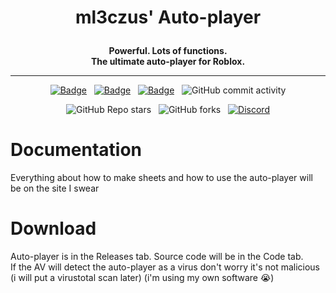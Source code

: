 # <p align='center'>ml3czus' Auto-player</p>

<p align='center'>
  <strong>Powerful. Lots of functions.<br>
  The ultimate auto-player for Roblox.</strong>
</p>

***

<p align='center'>
  <a href='https://github.com/ml3czus/ml3czus-autoplayer/releases/latest'><img alt="Badge" src="https://img.shields.io/github/v/release/ml3czus/ml3czus-autoplayer?include_prereleases&sort=date&display_name=release&label=Latest%20release&color=00bb00"></a>&nbsp;&nbsp;
  <a href='https://github.com/ml3czus/ml3czus-autoplayer/releases/'><img alt="Badge" src="https://img.shields.io/github/downloads/ml3czus/ml3czus-autoplayer/total?label=Download&color=00bb00"></a>&nbsp;&nbsp;
  <a href='https://github.com/ml3czus/ml3czus-autoplayer/issues'><img alt="Badge" src="https://img.shields.io/github/issues-raw/ml3czus/ml3czus-autoplayer?logo=data%3Aimage%2Fsvg%2Bxml%3Bbase64%2CPHN2ZyB4bWxucz0iaHR0cDovL3d3dy53My5vcmcvMjAwMC9zdmciIGZpbGw9IndoaXRlc21va2UiIHZlcnNpb249IjEuMSIgd2lkdGg9IjE2IiBoZWlnaHQ9IjE2IiB2aWV3Qm94PSIwIDAgMTYgMTYiIGNsYXNzPSJvY3RpY29uIG9jdGljb24taXNzdWUtb3BlbmVkIiBhcmlhLWhpZGRlbj0idHJ1ZSI%2BPHBhdGggZD0iTTggOS41YTEuNSAxLjUgMCAxIDAgMC0zIDEuNSAxLjUgMCAwIDAgMCAzWiI%2BPC9wYXRoPjxwYXRoIGQ9Ik04IDBhOCA4IDAgMSAxIDAgMTZBOCA4IDAgMCAxIDggMFpNMS41IDhhNi41IDYuNSAwIDEgMCAxMyAwIDYuNSA2LjUgMCAwIDAtMTMgMFoiPjwvcGF0aD48L3N2Zz4%3D&label=Issues&color=yellow"></a>&nbsp;&nbsp;
  <img alt="GitHub commit activity" src="https://img.shields.io/github/commit-activity/m/ml3czus/ml3czus-autoplayer?label=Commit%20activity">
</p>

<p align='center' style='gap: 3px;'>
  <img alt="GitHub Repo stars" src="https://img.shields.io/github/stars/ml3czus/ml3czus-autoplayer?style=social">&nbsp;&nbsp;
  <img alt="GitHub forks" src="https://img.shields.io/github/forks/ml3czus/ml3czus-autoplayer?style=social">&nbsp;&nbsp;
  <a href='https://discord.com/invite/AJNxrPpcMG/'><img alt="Discord" src="https://img.shields.io/discord/1428688884950372474?style=social&logo=discord&logoColor=black"></a>
</p>

# Documentation

Everything about how to make sheets and how to use the auto-player will be on the site I swear

# Download

<p>Auto-player is in the Releases tab. Source code will be in the Code tab.<br>
If the AV will detect the auto-player as a virus don't worry it's not malicious (i will put a virustotal scan later) (i'm using my own software 😭)</p>
